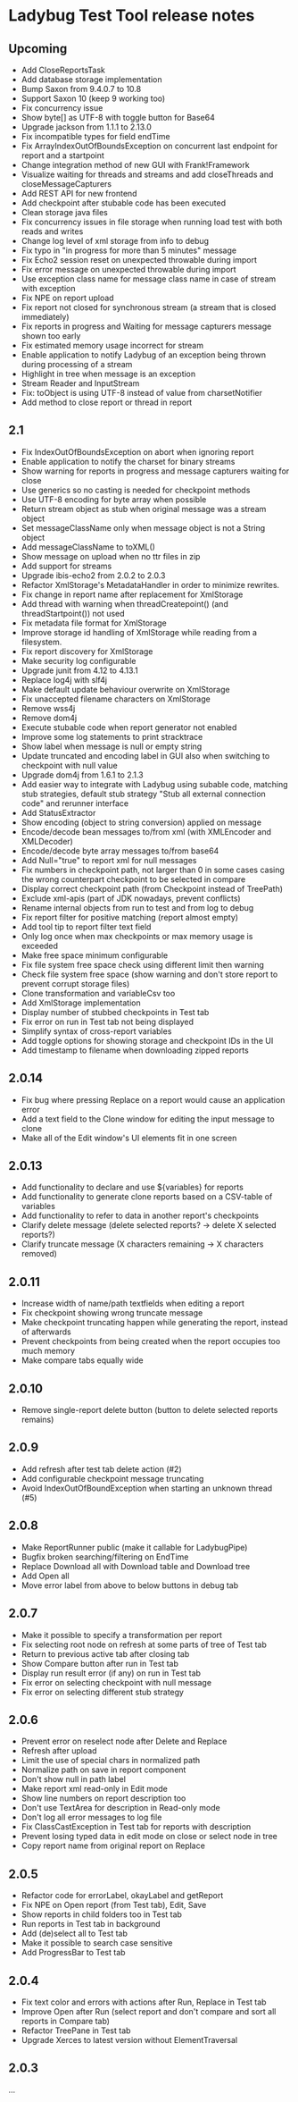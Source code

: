 Ladybug Test Tool release notes
===============================



Upcoming
--------

- Add CloseReportsTask
- Add database storage implementation
- Bump Saxon from 9.4.0.7 to 10.8
- Support Saxon 10 (keep 9 working too)
- Fix concurrency issue
- Show byte[] as UTF-8 with toggle button for Base64
- Upgrade jackson from 1.1.1 to 2.13.0
- Fix incompatible types for field endTime
- Fix ArrayIndexOutOfBoundsException on concurrent last endpoint for report and a startpoint
- Change integration method of new GUI with Frank!Framework
- Visualize waiting for threads and streams and add closeThreads and closeMessageCapturers
- Add REST API for new frontend
- Add checkpoint after stubable code has been executed
- Clean storage java files
- Fix concurrency issues in file storage when running load test with both reads and writes
- Change log level of xml storage from info to debug
- Fix typo in "in progress for more than 5 minutes" message
- Fix Echo2 session reset on unexpected throwable during import
- Fix error message on unexpected throwable during import
- Use exception class name for message class name in case of stream with exception
- Fix NPE on report upload
- Fix report not closed for synchronous stream (a stream that is closed immediately)
- Fix reports in progress and Waiting for message capturers message shown too early
- Fix estimated memory usage incorrect for stream
- Enable application to notify Ladybug of an exception being thrown during processing of a stream
- Highlight in tree when message is an exception
- Stream Reader and InputStream
- Fix: toObject is using UTF-8 instead of value from charsetNotifier
- Add method to close report or thread in report



2.1
---

- Fix IndexOutOfBoundsException on abort when ignoring report
- Enable application to notify the charset for binary streams
- Show warning for reports in progress and message capturers waiting for close
- Use generics so no casting is needed for checkpoint methods
- Use UTF-8 encoding for byte array when possible
- Return stream object as stub when original message was a stream object
- Set messageClassName only when message object is not a String object
- Add messageClassName to toXML()
- Show message on upload when no ttr files in zip
- Add support for streams
- Upgrade ibis-echo2 from 2.0.2 to 2.0.3
- Refactor XmlStorage's MetadataHandler in order to minimize rewrites.
- Fix change in report name after replacement for XmlStorage
- Add thread with warning when threadCreatepoint() (and threadStartpoint()) not used
- Fix metadata file format for XmlStorage
- Improve storage id handling of XmlStorage while reading from a filesystem.
- Fix report discovery for XmlStorage
- Make security log configurable
- Upgrade junit from 4.12 to 4.13.1
- Replace log4j with slf4j
- Make default update behaviour overwrite on XmlStorage
- Fix unaccepted filename characters on XmlStorage
- Remove wss4j
- Remove dom4j
- Execute stubable code when report generator not enabled
- Improve some log statements to print stracktrace
- Show label when message is null or empty string
- Update truncated and encoding label in GUI also when switching to checkpoint with null value
- Upgrade dom4j from 1.6.1 to 2.1.3
- Add easier way to integrate with Ladybug using subable code, matching stub strategies, default stub strategy "Stub all external connection code" and rerunner interface
- Add StatusExtractor
- Show encoding (object to string conversion) applied on message
- Encode/decode bean messages to/from xml (with XMLEncoder and XMLDecoder) 
- Encode/decode byte array messages to/from base64
- Add Null="true" to report xml for null messages
- Fix numbers in checkpoint path, not larger than 0 in some cases casing the wrong counterpart checkpoint to be selected in compare
- Display correct checkpoint path (from Checkpoint instead of TreePath)
- Exclude xml-apis (part of JDK nowadays, prevent conflicts)
- Rename internal objects from run to test and from log to debug
- Fix report filter for positive matching (report almost empty)
- Add tool tip to report filter text field
- Only log once when max checkpoints or max memory usage is exceeded
- Make free space minimum configurable
- Fix file system free space check using different limit then warning
- Check file system free space (show warning and don't store report to prevent corrupt storage files)
- Clone transformation and variableCsv too
- Add XmlStorage implementation
- Display number of stubbed checkpoints in Test tab
- Fix error on run in Test tab not being displayed
- Simplify syntax of cross-report variables
- Add toggle options for showing storage and checkpoint IDs in the UI
- Add timestamp to filename when downloading zipped reports



2.0.14
---

- Fix bug where pressing Replace on a report would cause an application error
- Add a text field to the Clone window for editing the input message to clone
- Make all of the Edit window's UI elements fit in one screen



2.0.13
---

- Add functionality to declare and use ${variables} for reports
- Add functionality to generate clone reports based on a CSV-table of variables
- Add functionality to refer to data in another report's checkpoints
- Clarify delete message (delete selected reports? -> delete X selected reports?)
- Clarify truncate message (X characters remaining -> X characters removed)



2.0.11
---

- Increase width of name/path textfields when editing a report
- Fix checkpoint showing wrong truncate message
- Make checkpoint truncating happen while generating the report, instead of afterwards
- Prevent checkpoints from being created when the report occupies too much memory
- Make compare tabs equally wide



2.0.10
---

- Remove single-report delete button (button to delete selected reports remains)



2.0.9
---

- Add refresh after test tab delete action (#2)
- Add configurable checkpoint message truncating
- Avoid IndexOutOfBoundException when starting an unknown thread (#5)



2.0.8
---

- Make ReportRunner public (make it callable for LadybugPipe)
- Bugfix broken searching/filtering on EndTime
- Replace Download all with Download table and Download tree
- Add Open all
- Move error label from above to below buttons in debug tab



2.0.7
---

- Make it possible to specify a transformation per report
- Fix selecting root node on refresh at some parts of tree of Test tab
- Return to previous active tab after closing tab
- Show Compare button after run in Test tab
- Display run result error (if any) on run in Test tab
- Fix error on selecting checkpoint with null message
- Fix error on selecting different stub strategy



2.0.6
---

- Prevent error on reselect node after Delete and Replace
- Refresh after upload
- Limit the use of special chars in normalized path
- Normalize path on save in report component
- Don't show null in path label
- Make report xml read-only in Edit mode
- Show line numbers on report description too
- Don't use TextArea for description in Read-only mode
- Don't log all error messages to log file
- Fix ClassCastException in Test tab for reports with description
- Prevent losing typed data in edit mode on close or select node in tree
- Copy report name from original report on Replace



2.0.5
---

- Refactor code for errorLabel, okayLabel and getReport
- Fix NPE on Open report (from Test tab), Edit, Save 
- Show reports in child folders too in Test tab
- Run reports in Test tab in background
- Add (de)select all to Test tab
- Make it possible to search case sensitive
- Add ProgressBar to Test tab



2.0.4
---

- Fix text color and errors with actions after Run, Replace in Test tab
- Improve Open after Run (select report and don't compare and sort all reports in Compare tab)
- Refactor TreePane in Test tab
- Upgrade Xerces to latest version without ElementTraversal



2.0.3
---

...